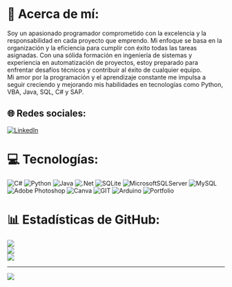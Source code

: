 # 💫 Acerca de mí:
Soy un apasionado programador comprometido con la excelencia y la responsabilidad en cada proyecto que emprendo. Mi enfoque se basa en la organización y la eficiencia para cumplir con éxito todas las tareas asignadas. Con una sólida formación en ingeniería de sistemas y experiencia en automatización de proyectos, estoy preparado para enfrentar desafíos técnicos y contribuir al éxito de cualquier equipo. <br>Mi amor por la programación y el aprendizaje constante me impulsa a seguir creciendo y mejorando mis habilidades en tecnologías como Python, VBA, Java, SQL, C# y SAP.<br>


## 🌐 Redes sociales:
[![LinkedIn](https://img.shields.io/badge/LinkedIn-%230077B5.svg?logo=linkedin&logoColor=white)](https://linkedin.com/in/https://www.linkedin.com/in/oscar-mauricio-mesa-quevedo-5829a51b7/) 

# 💻 Tecnologías:
![C#](https://img.shields.io/badge/c%23-%23239120.svg?style=flat&logo=c-sharp&logoColor=white) ![Python](https://img.shields.io/badge/python-3670A0?style=flat&logo=python&logoColor=ffdd54) ![Java](https://img.shields.io/badge/java-%23ED8B00.svg?style=flat&logo=openjdk&logoColor=white) ![.Net](https://img.shields.io/badge/.NET-5C2D91?style=flat&logo=.net&logoColor=white) ![SQLite](https://img.shields.io/badge/sqlite-%2307405e.svg?style=flat&logo=sqlite&logoColor=white) ![MicrosoftSQLServer](https://img.shields.io/badge/Microsoft%20SQL%20Server-CC2927?style=flat&logo=microsoft%20sql%20server&logoColor=white) ![MySQL](https://img.shields.io/badge/mysql-%2300000f.svg?style=flat&logo=mysql&logoColor=white) ![Adobe Photoshop](https://img.shields.io/badge/adobe%20photoshop-%2331A8FF.svg?style=flat&logo=adobe%20photoshop&logoColor=white) ![Canva](https://img.shields.io/badge/Canva-%2300C4CC.svg?style=flat&logo=Canva&logoColor=white)   ![GIT](https://img.shields.io/badge/Git-fc6d26?style=flat&logo=git&logoColor=white) ![Arduino](https://img.shields.io/badge/-Arduino-00979D?style=flat&logo=Arduino&logoColor=white) ![Portfolio](https://img.shields.io/badge/Portfolio-%23000000.svg?style=flat&logo=firefox&logoColor=#FF7139)
# 📊 Estadísticas  de GitHub:
![](https://github-readme-stats.vercel.app/api?username=OscarMes&theme=calm&hide_border=false&include_all_commits=true&count_private=false)<br/>
![](https://github-readme-streak-stats.herokuapp.com/?user=OscarMes&theme=calm&hide_border=false)<br/>
![](https://github-readme-stats.vercel.app/api/top-langs/?username=OscarMes&theme=calm&hide_border=false&include_all_commits=true&count_private=false&layout=compact)

---
[![](https://visitcount.itsvg.in/api?id=OscarMes&icon=5&color=0)](https://visitcount.itsvg.in)

<!-- Proudly created with GPRM ( https://gprm.itsvg.in ) -->

